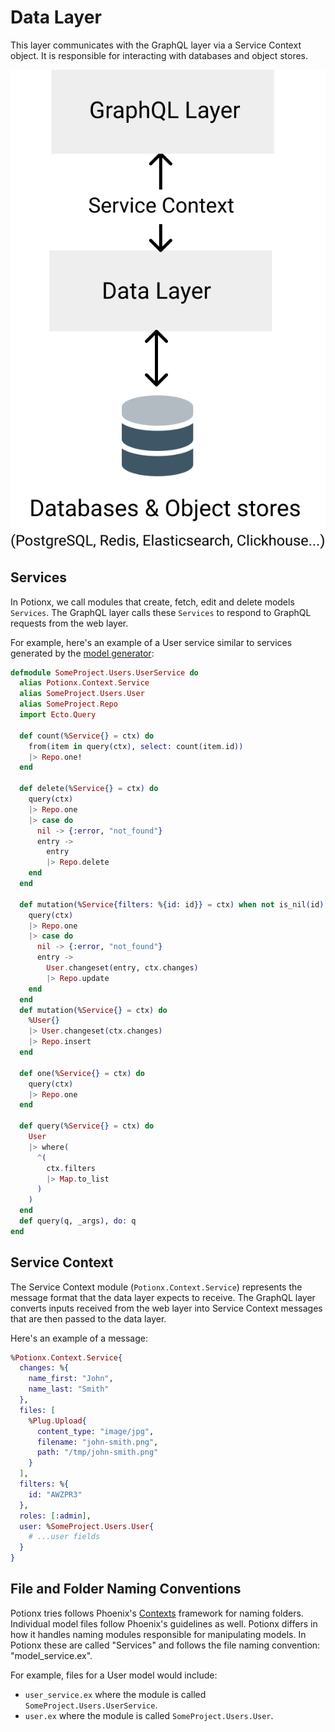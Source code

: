 # Data Layer
This layer communicates with the GraphQL layer via a Service Context object.
It is responsible for interacting with databases and object stores.

![architecture](./data-layer.svg)

## Services
In Potionx, we call modules that create, fetch, edit and delete models ```Services```.
The GraphQL layer calls these ```Services``` to respond to GraphQL requests from the web layer.

For example, here's an example of a User service similar to services generated by the [model generator](/docs/generators.html#generating-backend-and-frontend-scaffold-code-for-data-models-ecto-schemas):

```elixir
defmodule SomeProject.Users.UserService do
  alias Potionx.Context.Service
  alias SomeProject.Users.User
  alias SomeProject.Repo
  import Ecto.Query

  def count(%Service{} = ctx) do
    from(item in query(ctx), select: count(item.id))
    |> Repo.one!
  end

  def delete(%Service{} = ctx) do
    query(ctx)
    |> Repo.one
    |> case do
      nil -> {:error, "not_found"}
      entry ->
        entry
        |> Repo.delete
    end
  end

  def mutation(%Service{filters: %{id: id}} = ctx) when not is_nil(id) do
    query(ctx)
    |> Repo.one
    |> case do
      nil -> {:error, "not_found"}
      entry ->
        User.changeset(entry, ctx.changes)
        |> Repo.update
    end
  end
  def mutation(%Service{} = ctx) do
    %User{}
    |> User.changeset(ctx.changes)
    |> Repo.insert
  end

  def one(%Service{} = ctx) do
    query(ctx)
    |> Repo.one
  end

  def query(%Service{} = ctx) do
    User
    |> where(
      ^(
        ctx.filters
        |> Map.to_list
      )
    )
  end
  def query(q, _args), do: q
end

```

## Service Context
The Service Context module (`Potionx.Context.Service`) represents the message format that the data layer expects to receive. The GraphQL layer converts inputs received from the web layer into Service Context messages that are then passed to the data layer.

Here's an example of a message:
```elixir
%Potionx.Context.Service{
  changes: %{
    name_first: "John",
    name_last: "Smith"
  },
  files: [
    %Plug.Upload{
      content_type: "image/jpg",
      filename: "john-smith.png",
      path: "/tmp/john-smith.png"
    }
  ],
  filters: %{
    id: "AWZPR3"
  },
  roles: [:admin],
  user: %SomeProject.Users.User{
    # ...user fields
  }
}
```

## File and Folder Naming Conventions
Potionx tries follows Phoenix's [Contexts](https://hexdocs.pm/phoenix/contexts.html) framework for naming folders. Individual model files follow Phoenix's guidelines as well. Potionx differs in how it handles naming modules responsible for manipulating models. In Potionx these are called "Services" and follows the file naming convention: "model_service.ex".

For example, files for a User model would include:
- `user_service.ex` where the module is called `SomeProject.Users.UserService`.
- `user.ex` where the module is called `SomeProject.Users.User`.